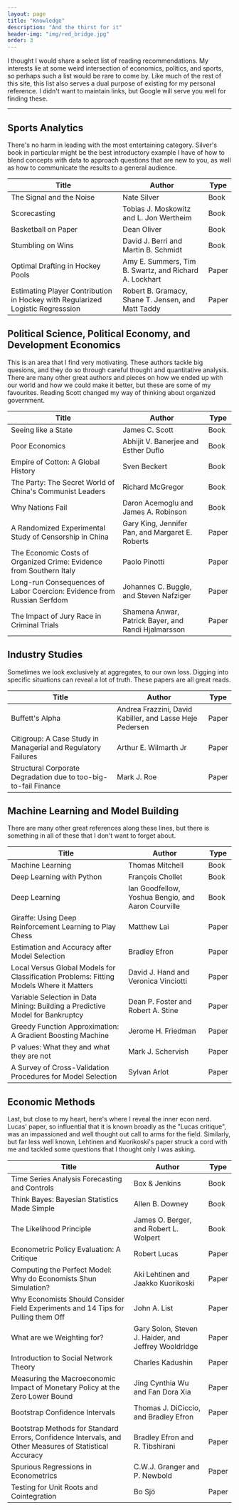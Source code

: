 ```yaml
---
layout: page
title: "Knowledge"
description: "And the thirst for it"
header-img: "img/red_bridge.jpg"
order: 3 
---
```


[Jekyll]: http://jekyllrb.com/ "Jekyll"
[Jekyll version]: https://github.com/IronSummitMedia/startbootstrap-clean-blog-jekyll "Github: startbootstrap-clean-blog-jekyll"
[Clean Blog]: http://startbootstrap.com/template-overviews/clean-blog/ "startbootstrap.com"
[Github Pages]: https://pages.github.com/ "pages.github.com"

<style>
  .reverse {
    unicode-bidi: bidi-override;
    direction: rtl;
  }
  .atsign::before {
    content: "\0040";    /* Unicode character for @ symbol */
  }
</style>

I thought I would share a select list of reading recommendations. My interests lie at some weird intersection of
economics, politics, and sports, so perhaps such a list would be rare to come by. Like much of the rest of this site,
this list also serves a dual purpose of existing for my personal reference. I didn't want to maintain links, but Google
will serve you well for finding these.

---

## Sports Analytics

There's no harm in leading with the most entertaining category. Silver's book in particular might be the best introductory example I
have of how to blend concepts with data to approach questions that are new to you, as well as how to communicate the
results to a general audience.

| Title                                                                          | Author                                                 | Type  |
|--------------------------------------------------------------------------------|--------------------------------------------------------|-------|
| The Signal and the Noise                                                       | Nate Silver                                            | Book  |
| Scorecasting                                                                   | Tobias J. Moskowitz and L. Jon Wertheim                | Book  |
| Basketball on Paper                                                            | Dean Oliver                                            | Book  |
| Stumbling on Wins                                                              | David J. Berri and Martin B. Schmidt                   | Book  |
| Optimal Drafting in Hockey Pools                                               | Amy E. Summers, Tim B. Swartz, and Richard A. Lockhart | Paper |
| Estimating Player Contribution in Hockey with Regularized Logistic Regresssion | Robert B. Gramacy, Shane T. Jensen, and Matt Taddy     | Paper |

## Political Science, Political Economy, and Development Economics

This is an area that I find very motivating. These authors tackle big quesions, and they do so through careful thought
and quantitative analysis. There are many other great authors and pieces on how we ended up with our world and how we
could make it better, but these are some of my favourites. Reading Scott changed my way of thinking about organized 
government.  

| Title                                                                  | Author                                              | Type  |
|------------------------------------------------------------------------|-----------------------------------------------------|-------|
| Seeing like a State                                                    | James C. Scott                                      | Book  |
| Poor Economics                                                         | Abhijit V. Banerjee and Esther Duflo                | Book  |
| Empire of Cotton: A Global History                                     | Sven Beckert                                        | Book  |
| The Party: The Secret World of China's Communist Leaders               | Richard McGregor                                    | Book  |
| Why Nations Fail                                                       | Daron Acemoglu and James A. Robinson                | Book  |
| A Randomized Experimental Study of Censorship in China                 | Gary King, Jennifer Pan, and Margaret E. Roberts    | Paper |
| The Economic Costs of Organized Crime: Evidence from Southern Italy    | Paolo Pinotti                                       | Paper |
| Long-run Consequences of Labor Coercion: Evidence from Russian Serfdom | Johannes C. Buggle, and Steven Nafziger             | Paper |
| The Impact of Jury Race in Criminal Trials                             | Shamena Anwar, Patrick Bayer, and Randi Hjalmarsson | Paper |

## Industry Studies

Sometimes we look exclusively at aggregates, to our own loss. Digging into specific situations can reveal a lot of
truth. These papers are all great reads.

| Title                                                           | Author                                                   | Type  |
|-----------------------------------------------------------------|----------------------------------------------------------|-------|
| Buffett's Alpha                                                 | Andrea Frazzini, David Kabiller, and Lasse Heje Pedersen | Paper |
| Citigroup: A Case Study in Managerial and Regulatory Failures   | Arthur E. Wilmarth Jr                                    | Paper |
| Structural Corporate Degradation due to too-big-to-fail Finance | Mark J. Roe                                              | Paper |

## Machine Learning and Model Building

There are many other great references along these lines, but there is something in all of these that I don't want to
forget about.

| Title                                                                                   | Author                                             | Type  |
|-----------------------------------------------------------------------------------------|----------------------------------------------------|-------|
| Machine Learning                                                                        | Thomas Mitchell                                    | Book  |
| Deep Learning with Python                                                               | François Chollet                                   | Book  |
| Deep Learning                                                                           | Ian Goodfellow, Yoshua Bengio, and Aaron Courville | Book  |
| Giraffe: Using Deep Reinforcement Learning to Play Chess                                | Matthew Lai                                        | Paper |
| Estimation and Accuracy after Model Selection                                           | Bradley Efron                                      | Paper |
| Local Versus Global Models for Classification Problems: Fitting Models Where it Matters | David J. Hand and Veronica Vinciotti               | Paper |
| Variable Selection in Data Mining: Building a Predictive Model for Bankruptcy           | Dean P. Foster and Robert A. Stine                 | Paper |
| Greedy Function Approximation: A Gradient Boosting Machine                              | Jerome H. Friedman                                 | Paper |
| P values: What they and what they are not                                               | Mark J. Schervish                                  | Paper |
| A Survey of Cross-Validation Procedures for Model Selection                             | Sylvan Arlot                                       | Paper |

## Economic Methods

Last, but close to my heart, here's where I reveal the inner econ nerd. Lucas' paper, so influential that it is known broadly
as the "Lucas critique", was an impassioned and well thought out call to arms for the field. Similarly, but far less
well known, Lehtinen and Kuorikoski's paper struck a cord with me and tackled some questions that I thought only I was
asking.

| Title                                                                                                   | Author                                               | Type  |
|---------------------------------------------------------------------------------------------------------|------------------------------------------------------|-------|
| Time Series Analysis Forecasting and Controls                                                           | Box & Jenkins                                        | Book  |
| Think Bayes: Bayesian Statistics Made Simple                                                            | Allen B. Downey                                      | Book  |
| The Likelihood Principle                                                                                | James O. Berger, and Robert L. Wolpert               | Book  |
| Econometric Policy Evaluation: A Critique                                                               | Robert Lucas                                         | Paper |
| Computing the Perfect Model: Why do Economists Shun Simulation?                                         | Aki Lehtinen and Jaakko Kuorikoski                   | Paper |
| Why Economists Should Consider Field Experiments and 14 Tips for Pulling them Off                       | John A. List                                         | Paper |
| What are we Weighting for?                                                                              | Gary Solon, Steven J. Haider, and Jeffrey Wooldridge | Paper |
| Introduction to Social Network Theory                                                                   | Charles Kadushin                                     | Paper |
| Measuring the Macroeconomic Impact of Monetary Policy at the Zero Lower Bound                           | Jing Cynthia Wu and Fan Dora Xia                     | Paper |
| Bootstrap Confidence Intervals                                                                          | Thomas J. DiCiccio, and Bradley Efron                | Paper |
| Bootstrap Methods for Standard Errors, Confidence Intervals, and Other Measures of Statistical Accuracy | Bradley Efron and R. Tibshirani                      | Paper |
| Spurious Regressions in Econometrics                                                                    | C.W.J. Granger and P. Newbold                        | Paper |
| Testing for Unit Roots and Cointegration                                                                | Bo Sjö                                               | Paper |
